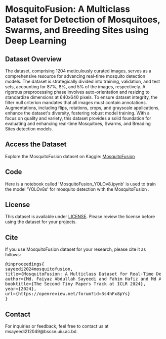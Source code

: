 # MosquitoFusion: A Multiclass Dataset for Detection of Mosquitoes, Swarms, and Breeding Sites using Deep Learning

<!DOCTYPE html>
<html lang="en">
<head>
    <meta charset="UTF-8">
    <meta http-equiv="X-UA-Compatible" content="IE=edge">
    <meta name="viewport" content="width=device-width, initial-scale=1.0">
</head>
<body>

<h2>Dataset Overview</h2>
<p>The dataset, comprising 1204 meticulously curated images, serves as a comprehensive resource for advancing real-time mosquito detection models. The dataset is strategically divided into training, validation, and test sets, accounting for 87%, 8%, and 5% of the images, respectively. A rigorous preprocessing phase involves auto-orientation and resizing to standardize dimensions at 640x640 pixels. To ensure dataset integrity, the filter null criterion mandates that all images must contain annotations. Augmentations, including flips, rotations, crops, and grayscale applications, enhance the dataset's diversity, fostering robust model training. With a focus on quality and variety, this dataset provides a solid foundation for evaluating and enhancing real-time Mosquitoes, Swarms, and Breading Sites detection models.</p>

<h2>Access the Dataset</h2>
<p>Explore the MosquitoFusion dataset on Kaggle: <a href="https://kaggle.com/datasets/7bf08a7472f60b606c17c4a5c14e8cbe7ffc471c6b23d93c9c1992416f3a5226" target="_blank">MosquitoFusion</a></p>

<h2>Code</h2>
<p>Here is a notebook called 'MosquitoFusion_YOLOv8.ipynb' is used to train the model 'YOLOv8s' for mosquito detection with the MosquitoFusion .</p>

<h2>License</h2>
<p>This dataset is available under <a href="LICENSE">LICENSE</a>. Please review the license before using the dataset for your projects.</p>

<h2>Cite</h2>
<p>If you use MosquitoFusion dataset for your research, please cite it as follows:</p>
<pre>
@inproceedings{
sayeedi2024mosquitofusion,
title={MosquitoFusion: A Multiclass Dataset for Real-Time Detection of Mosquitoes, Swarms, and Breeding Sites Using Deep Learning},
author={Md. Faiyaz Abdullah Sayeedi and Fahim Hafiz and Md Ashiqur Rahman},
booktitle={The Second Tiny Papers Track at ICLR 2024},
year={2024},
url={https://openreview.net/forum?id=3s4hFx8pYs}
}
</pre>

<h2>Contact</h2>
<p>For inquiries or feedback, feel free to contact us at msayeedi212049@bscse.uiu.ac.bd.</p>

</body>
</html>
